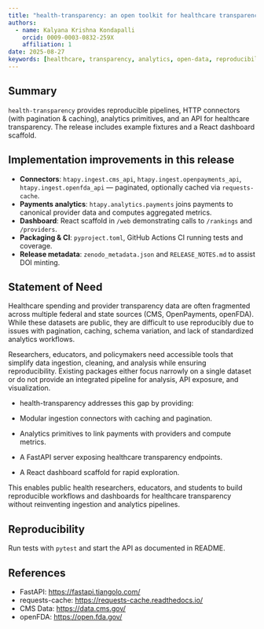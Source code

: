 ```yaml
---
title: "health-transparency: an open toolkit for healthcare transparency and analytics"
authors:
  - name: Kalyana Krishna Kondapalli
    orcid: 0009-0003-0832-259X
    affiliation: 1
date: 2025-08-27
keywords: [healthcare, transparency, analytics, open-data, reproducibility]
---
```


## Summary

`health-transparency` provides reproducible pipelines, HTTP connectors (with pagination & caching), analytics primitives, and an API for healthcare transparency. The release includes example fixtures and a React dashboard scaffold.

## Implementation improvements in this release

- **Connectors**: `htapy.ingest.cms_api`, `htapy.ingest.openpayments_api`, `htapy.ingest.openfda_api` — paginated, optionally cached via `requests-cache`.
- **Payments analytics**: `htapy.analytics.payments` joins payments to canonical provider data and computes aggregated metrics.
- **Dashboard**: React scaffold in `/web` demonstrating calls to `/rankings` and `/providers`.
- **Packaging & CI**: `pyproject.toml`, GitHub Actions CI running tests and coverage.
- **Release metadata**: `zenodo_metadata.json` and `RELEASE_NOTES.md` to assist DOI minting.

## Statement of Need

Healthcare spending and provider transparency data are often fragmented across multiple federal and state sources (CMS, OpenPayments, openFDA). While these datasets are public, they are difficult to use reproducibly due to issues with pagination, caching, schema variation, and lack of standardized analytics workflows.

Researchers, educators, and policymakers need accessible tools that simplify data ingestion, cleaning, and analysis while ensuring reproducibility. Existing packages either focus narrowly on a single dataset or do not provide an integrated pipeline for analysis, API exposure, and visualization.

- health-transparency addresses this gap by providing:

- Modular ingestion connectors with caching and pagination.

- Analytics primitives to link payments with providers and compute metrics.

- A FastAPI server exposing healthcare transparency endpoints.

- A React dashboard scaffold for rapid exploration.

This enables public health researchers, educators, and students to build reproducible workflows and dashboards for healthcare transparency without reinventing ingestion and analytics pipelines.

## Reproducibility

Run tests with `pytest` and start the API as documented in README.

## References

- FastAPI: https://fastapi.tiangolo.com/
- requests-cache: https://requests-cache.readthedocs.io/
- CMS Data: https://data.cms.gov/
- openFDA: https://open.fda.gov/
